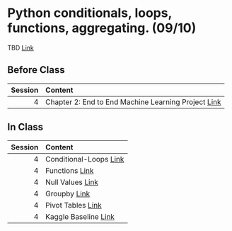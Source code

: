 Python conditionals, loops, functions, aggregating.  (09/10)
============================

TBD [Link](../../sessions/session4)

## Before Class

|   Session | Content                                                                                                                       |
|----------:|:------------------------------------------------------------------------------------------------------------------------------|
|         4 | Chapter 2: End to End Machine Learning Project [Link](https://www.amazon.com/Hands-Machine-Learning-Scikit-Learn-TensorFlow/) |


## In Class

|   Session | Content                                                                      |
|----------:|:-----------------------------------------------------------------------------|
|         4 | Conditional-Loops [Link](../notebooks/02-intro-python/01-conditionals-loops) |
|         4 | Functions [Link](../notebooks/02-intro-python/02-functions)                  |
|         4 | Null Values [Link](../notebooks/02-intro-python/03-null-values)              |
|         4 | Groupby  [Link](../notebooks/02-intro-python/04-groupby)                     |
|         4 | Pivot Tables [Link](../notebooks/02-intro-python/04-pivottable)              |
|         4 | Kaggle Baseline [Link](../notebooks/02-intro-python/05-kaggle-baseline)      |

